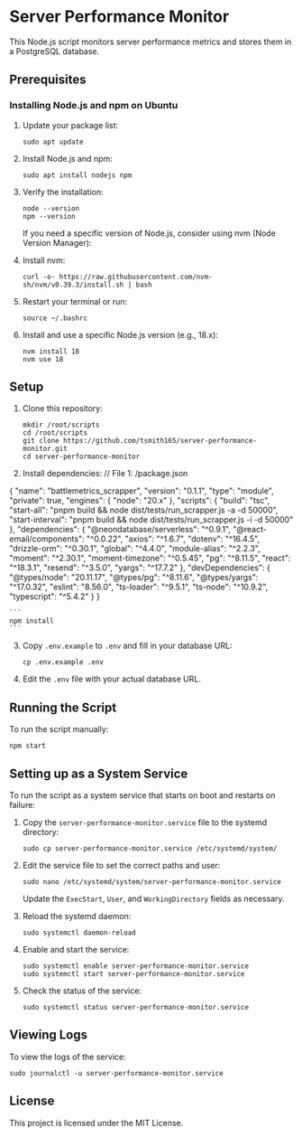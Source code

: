 # Server Performance Monitor

This Node.js script monitors server performance metrics and stores them in a PostgreSQL database.

## Prerequisites

### Installing Node.js and npm on Ubuntu

1. Update your package list:

    ```
    sudo apt update
    ```

2. Install Node.js and npm:

    ```
    sudo apt install nodejs npm
    ```

3. Verify the installation:

    ```
    node --version
    npm --version
    ```

    If you need a specific version of Node.js, consider using nvm (Node Version Manager):

4. Install nvm:

    ```
    curl -o- https://raw.githubusercontent.com/nvm-sh/nvm/v0.39.3/install.sh | bash
    ```

5. Restart your terminal or run:

    ```
    source ~/.bashrc
    ```

6. Install and use a specific Node.js version (e.g., 18.x):
    ```
    nvm install 18
    nvm use 18
    ```

## Setup

1. Clone this repository:

    ```
    mkdir /root/scripts
    cd /root/scripts
    git clone https://github.com/tsmith165/server-performance-monitor.git
    cd server-performance-monitor
    ```

2. Install dependencies:
   // File 1: /package.json

{
"name": "battlemetrics_scrapper",
"version": "0.1.1",
"type": "module",
"private": true,
"engines": {
"node": "20.x"
},
"scripts": {
"build": "tsc",
"start-all": "pnpm build && node dist/tests/run_scrapper.js -a -d 50000",
"start-interval": "pnpm build && node dist/tests/run_scrapper.js -i -d 50000"
},
"dependencies": {
"@neondatabase/serverless": "^0.9.1",
"@react-email/components": "^0.0.22",
"axios": "^1.6.7",
"dotenv": "^16.4.5",
"drizzle-orm": "^0.30.1",
"global": "^4.4.0",
"module-alias": "^2.2.3",
"moment": "^2.30.1",
"moment-timezone": "^0.5.45",
"pg": "^8.11.5",
"react": "^18.3.1",
"resend": "^3.5.0",
"yargs": "^17.7.2"
},
"devDependencies": {
"@types/node": "20.11.17",
"@types/pg": "^8.11.6",
"@types/yargs": "^17.0.32",
"eslint": "8.56.0",
"ts-loader": "^9.5.1",
"ts-node": "^10.9.2",
"typescript": "^5.4.2"
}
}

    ```
    npm install
    ```

3. Copy `.env.example` to `.env` and fill in your database URL:

    ```
    cp .env.example .env
    ```

4. Edit the `.env` file with your actual database URL.

## Running the Script

To run the script manually:

```
npm start
```

## Setting up as a System Service

To run the script as a system service that starts on boot and restarts on failure:

1. Copy the `server-performance-monitor.service` file to the systemd directory:

    ```
    sudo cp server-performance-monitor.service /etc/systemd/system/
    ```

2. Edit the service file to set the correct paths and user:

    ```
    sudo nano /etc/systemd/system/server-performance-monitor.service
    ```

    Update the `ExecStart`, `User`, and `WorkingDirectory` fields as necessary.

3. Reload the systemd daemon:

    ```
    sudo systemctl daemon-reload
    ```

4. Enable and start the service:

    ```
    sudo systemctl enable server-performance-monitor.service
    sudo systemctl start server-performance-monitor.service
    ```

5. Check the status of the service:
    ```
    sudo systemctl status server-performance-monitor.service
    ```

## Viewing Logs

To view the logs of the service:

```
sudo journalctl -u server-performance-monitor.service
```

## License

This project is licensed under the MIT License.
